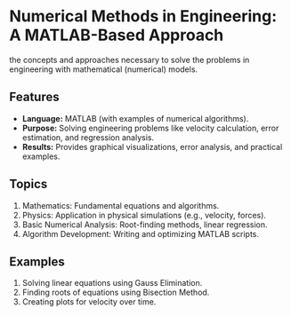 # Numerical Methods in Engineering: A MATLAB-Based Approach
the concepts and approaches necessary to solve the problems in engineering with mathematical (numerical) models.

## Features
- **Language:** MATLAB (with examples of numerical algorithms).
- **Purpose:** Solving engineering problems like velocity calculation, error estimation, and regression analysis.
- **Results:** Provides graphical visualizations, error analysis, and practical examples.

## Topics
1. Mathematics: Fundamental equations and algorithms.
2. Physics: Application in physical simulations (e.g., velocity, forces).
3. Basic Numerical Analysis: Root-finding methods, linear regression.
4. Algorithm Development: Writing and optimizing MATLAB scripts.

## Examples
1. Solving linear equations using Gauss Elimination.
2. Finding roots of equations using Bisection Method.
3. Creating plots for velocity over time.
